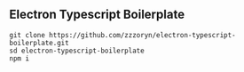 Electron Typescript Boilerplate
-------------------------------

```git
git clone https://github.com/zzzoryn/electron-typescript-boilerplate.git
sd electron-typescript-boilerplate
npm i
```